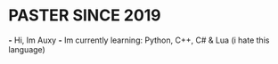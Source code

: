 # PASTER SINCE 2019


**-** Hi, Im Auxy
**-** Im currently learning: Python, C++, C# & Lua (i hate this language)



<!---
Auxkabel1337/Auxkabel1337 is a ✨ special ✨ repository because its `README.md` (this file) appears on your GitHub profile.
You can click the Preview link to take a look at your changes.
--->
